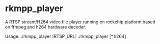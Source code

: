 # rkmpp_player
A RTSP stream/H264 video file player running on rockchip platform based on ffmpeg and h264 hardware decoder.

Usage: 
./rkmpp_player [RTSP_URL]
./rkmpp_player [*.h264]
